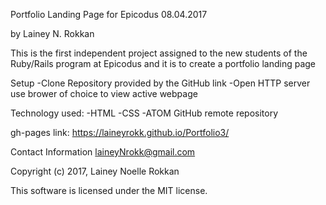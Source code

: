 Portfolio Landing Page for Epicodus 08.04.2017

by Lainey N. Rokkan

This is the first independent project assigned to the new students of the Ruby/Rails program at Epicodus and it is to create a portfolio landing page

Setup -Clone Repository provided by the GitHub link -Open HTTP server use brower of choice to view active webpage

Technology used: -HTML -CSS -ATOM GitHub remote repository

gh-pages link:
https://laineyrokk.github.io/Portfolio3/

Contact Information laineyNrokk@gmail.com

Copyright (c) 2017, Lainey Noelle Rokkan

This software is licensed under the MIT license.
